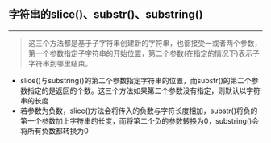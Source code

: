 ## 字符串的slice()、substr()、substring()
---
> 这三个方法都是基于子字符串创建新的字符串，也都接受一或者两个参数，第一个参数指定子字符串的开始位置，第二个参数(在指定的情况下)表示子字符串到哪里结束。
- slice()与substring()的第二个参数指定字符串的位置，而substr()的第二个参数指定的是返回的个数。这三个方法如果第二个参数没有指定，则默认以字符串的长度
- 若参数为负数，slice()方法会将传入的负数与字符长度相加，substr()将负的第一个参数加上字符串的长度，而将第二个负的参数转换为0，substring()会将所有负数都转换为0